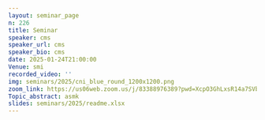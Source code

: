 ```yaml
---
layout: seminar_page
n: 226
title: Seminar
speaker: cms
speaker_url: cms
speaker_bio: cms
date: 2025-01-24T21:00:00
Venue: smi
recorded_video: ''
img: seminars/2025/cni_blue_round_1200x1200.png
zoom_link: https://us06web.zoom.us/j/83388976389?pwd=XcpO3GhLxsR14a7SVbPx33HQQa1jbt.1
Topic_abstract: asmk
slides: seminars/2025/readme.xlsx
---
```


